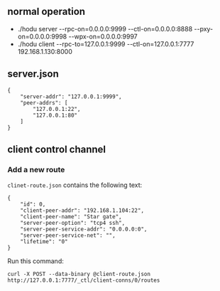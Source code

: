 
## normal operation
- ./hodu server --rpc-on=0.0.0.0:9999 --ctl-on=0.0.0.0:8888 --pxy-on=0.0.0.0:9998 --wpx-on=0.0.0.0:9997
- ./hodu client --rpc-to=127.0.0.1:9999 --ctl-on=127.0.0.1:7777 192.168.1.130:8000

## server.json
```
{
    "server-addr": "127.0.0.1:9999",
    "peer-addrs": [
        "127.0.0.1:22",
        "127.0.0.1:80"
    ]
}
```


## client control channel


### Add a new route


`clinet-route.json` contains the following text:

```
{
    "id": 0,
    "client-peer-addr": "192.168.1.104:22",
    "client-peer-name": "Star gate",
    "server-peer-option": "tcp4 ssh",
    "server-peer-service-addr": "0.0.0.0:0",
    "server-peer-service-net": "",
    "lifetime": "0"
}
```

Run this command:
```
curl -X POST --data-binary @client-route.json http://127.0.0.1:7777/_ctl/client-conns/0/routes
```
